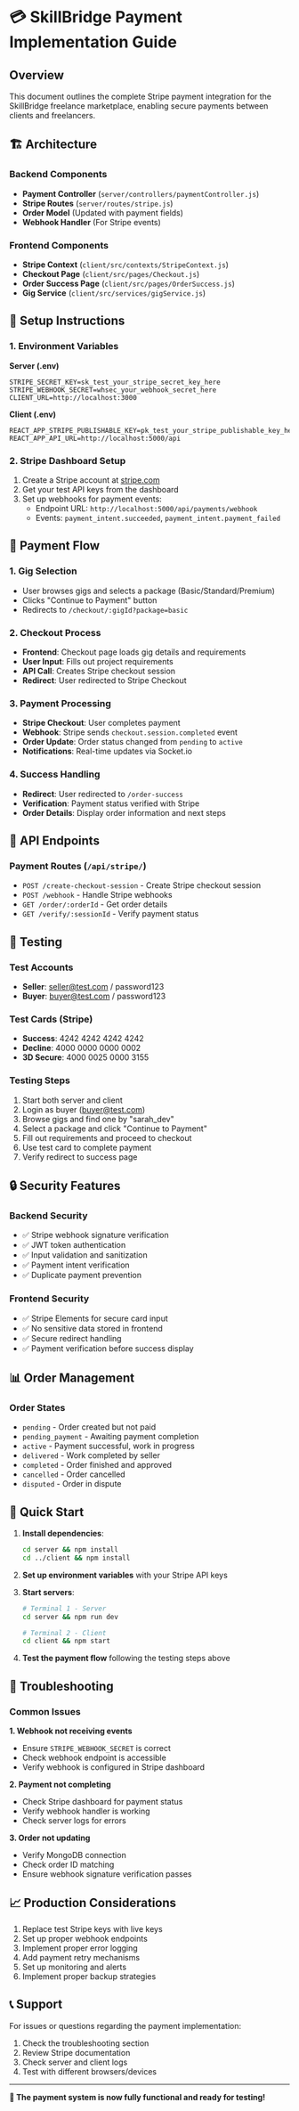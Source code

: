 # 💳 SkillBridge Payment Implementation Guide

## Overview
This document outlines the complete Stripe payment integration for the SkillBridge freelance marketplace, enabling secure payments between clients and freelancers.

## 🏗️ Architecture

### Backend Components
- **Payment Controller** (`server/controllers/paymentController.js`)
- **Stripe Routes** (`server/routes/stripe.js`)
- **Order Model** (Updated with payment fields)
- **Webhook Handler** (For Stripe events)

### Frontend Components
- **Stripe Context** (`client/src/contexts/StripeContext.js`)
- **Checkout Page** (`client/src/pages/Checkout.js`)
- **Order Success Page** (`client/src/pages/OrderSuccess.js`)
- **Gig Service** (`client/src/services/gigService.js`)

## 🔧 Setup Instructions

### 1. Environment Variables

**Server (.env)**
```env
STRIPE_SECRET_KEY=sk_test_your_stripe_secret_key_here
STRIPE_WEBHOOK_SECRET=whsec_your_webhook_secret_here
CLIENT_URL=http://localhost:3000
```

**Client (.env)**
```env
REACT_APP_STRIPE_PUBLISHABLE_KEY=pk_test_your_stripe_publishable_key_here
REACT_APP_API_URL=http://localhost:5000/api
```

### 2. Stripe Dashboard Setup

1. Create a Stripe account at [stripe.com](https://stripe.com)
2. Get your test API keys from the dashboard
3. Set up webhooks for payment events:
   - Endpoint URL: `http://localhost:5000/api/payments/webhook`
   - Events: `payment_intent.succeeded`, `payment_intent.payment_failed`

## 🔄 Payment Flow

### 1. Gig Selection
- User browses gigs and selects a package (Basic/Standard/Premium)
- Clicks "Continue to Payment" button
- Redirects to `/checkout/:gigId?package=basic`

### 2. Checkout Process
- **Frontend**: Checkout page loads gig details and requirements
- **User Input**: Fills out project requirements
- **API Call**: Creates Stripe checkout session
- **Redirect**: User redirected to Stripe Checkout

### 3. Payment Processing
- **Stripe Checkout**: User completes payment
- **Webhook**: Stripe sends `checkout.session.completed` event
- **Order Update**: Order status changed from `pending` to `active`
- **Notifications**: Real-time updates via Socket.io

### 4. Success Handling
- **Redirect**: User redirected to `/order-success`
- **Verification**: Payment status verified with Stripe
- **Order Details**: Display order information and next steps

## 📡 API Endpoints

### Payment Routes (`/api/stripe/`)
- `POST /create-checkout-session` - Create Stripe checkout session
- `POST /webhook` - Handle Stripe webhooks
- `GET /order/:orderId` - Get order details
- `GET /verify/:sessionId` - Verify payment status

## 🧪 Testing

### Test Accounts
- **Seller**: seller@test.com / password123
- **Buyer**: buyer@test.com / password123

### Test Cards (Stripe)
- **Success**: 4242 4242 4242 4242
- **Decline**: 4000 0000 0000 0002
- **3D Secure**: 4000 0025 0000 3155

### Testing Steps
1. Start both server and client
2. Login as buyer (buyer@test.com)
3. Browse gigs and find one by "sarah_dev"
4. Select a package and click "Continue to Payment"
5. Fill out requirements and proceed to checkout
6. Use test card to complete payment
7. Verify redirect to success page

## 🔒 Security Features

### Backend Security
- ✅ Stripe webhook signature verification
- ✅ JWT token authentication
- ✅ Input validation and sanitization
- ✅ Payment intent verification
- ✅ Duplicate payment prevention

### Frontend Security
- ✅ Stripe Elements for secure card input
- ✅ No sensitive data stored in frontend
- ✅ Secure redirect handling
- ✅ Payment verification before success display

## 📊 Order Management

### Order States
- `pending` - Order created but not paid
- `pending_payment` - Awaiting payment completion
- `active` - Payment successful, work in progress
- `delivered` - Work completed by seller
- `completed` - Order finished and approved
- `cancelled` - Order cancelled
- `disputed` - Order in dispute

## 🚀 Quick Start

1. **Install dependencies**:
   ```bash
   cd server && npm install
   cd ../client && npm install
   ```

2. **Set up environment variables** with your Stripe API keys

3. **Start servers**:
   ```bash
   # Terminal 1 - Server
   cd server && npm run dev
   
   # Terminal 2 - Client
   cd client && npm start
   ```

4. **Test the payment flow** following the testing steps above

## 🔧 Troubleshooting

### Common Issues

**1. Webhook not receiving events**
- Ensure `STRIPE_WEBHOOK_SECRET` is correct
- Check webhook endpoint is accessible
- Verify webhook is configured in Stripe dashboard

**2. Payment not completing**
- Check Stripe dashboard for payment status
- Verify webhook handler is working
- Check server logs for errors

**3. Order not updating**
- Verify MongoDB connection
- Check order ID matching
- Ensure webhook signature verification passes

## 📈 Production Considerations

1. Replace test Stripe keys with live keys
2. Set up proper webhook endpoints
3. Implement proper error logging
4. Add payment retry mechanisms
5. Set up monitoring and alerts
6. Implement proper backup strategies

## 📞 Support

For issues or questions regarding the payment implementation:
1. Check the troubleshooting section
2. Review Stripe documentation
3. Check server and client logs
4. Test with different browsers/devices

---

**🎉 The payment system is now fully functional and ready for testing!**
